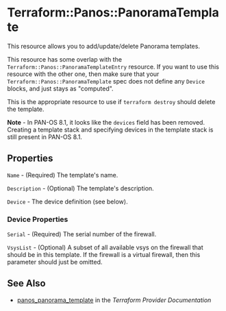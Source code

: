 # Terraform::Panos::PanoramaTemplate

This resource allows you to add/update/delete Panorama templates.

This resource has some overlap with the `Terraform::Panos::PanoramaTemplateEntry`
resource.  If you want to use this resource with the other one, then make
sure that your `Terraform::Panos::PanoramaTemplate` spec does not define any
`Device` blocks, and just stays as "computed".

This is the appropriate resource to use if `terraform destroy` should delete
the template.

**Note** - In PAN-OS 8.1, it looks like the `devices` field has
been removed.  Creating a template stack and specifying devices in the template
stack is still present in PAN-OS 8.1.

## Properties

`Name` - (Required) The template's name.

`Description` - (Optional) The template's description.

`Device` - The device definition (see below).

### Device Properties

`Serial` - (Required) The serial number of the firewall.

`VsysList` - (Optional) A subset of all available vsys on the firewall
that should be in this template.  If the firewall is a virtual firewall,
then this parameter should just be omitted.


## See Also

* [panos_panorama_template](https://www.terraform.io/docs/providers/panos/r/panorama_template.html) in the _Terraform Provider Documentation_